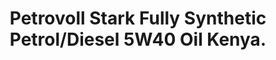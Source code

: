 ---
title: Petrovoll Stark Fully Synthetic Petrol/Diesel 5W40 Oil Kenya.
layout: product
name: Petrovöll STÄRK FULLY SYNTHETIC GASOLINE ENGINE OIL
image: assets/img/5w40.jpg
image2: ../../assets/img/5w40.jpg
grade: 5W40
sizes: 4L, 1L
base_api: SN/CF
description: Kenya High Performance German Petrovoll Fully Synthetic SAE 5W40 Petrol/Diesel oil. Approved for use in Kenya and in Porsche, VW, BMW, Mercedes-Benz, all Japanese cars and many more. 
product_description: Petrovöll STÄRK Fully Synthetic is a high-performance motor oil with optimised temperature-viscosity characteristics. Developed especially for modern petrol-driven and/or diesel car engines, it provides optimum protection for engines requiring multi-grade oil and is manufactured on the basis of fully synthetic PAO’s (poly-alpha olefins) with an optimized viscosity range. The optimum balance of its base oils and additives, developed specifically for this application, result in the outstanding performance level of this motor oil.
performance: API SN/CF, ACEA A3/B4, MB 229.51, MB 229.3, Porsche C20, VW 502.00, VW 505.00, BMW Long Life Oil-04
benefits: 
    - Provides exceptional detergency and anti-wear properties for extended maintenance intervals
    - Delivers the highest level of oxidation stability and lowered HTHS viscosity for maximum fuel savings
    - Provides reliable protection against corrosion, black sludge and piston deposits
    - Ensures optimal performance due to the lubricant’s synthetic basis added to high performance additives
    - Extends drain capability and ensures the best possible cold-start properties and rapid lubrication of the engine
---